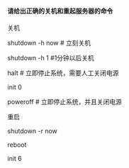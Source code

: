#### 请给出正确的关机和重起服务器的命令

关机

shutdown -h now \# 立刻关机

shutdown -h 1 \#1分钟以后关机

halt \# 立即停止系统，需要人工关闭电源

init 0

poweroff \# 立即停止系统，并且关闭电源

重启

shutdown -r now

reboot

init 6

